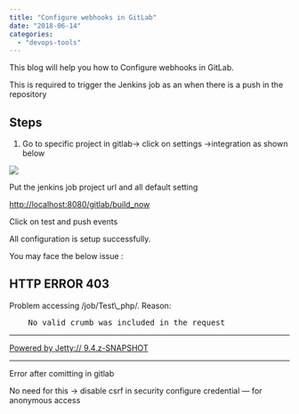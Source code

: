 ```yaml
---
title: "Configure webhooks in GitLab"
date: "2018-06-14"
categories: 
  - "devops-tools"
---
```


This blog will help you how to Configure webhooks in GitLab.

This is required to trigger the Jenkins job as an when there is a push in the repository

## Steps

1. Go to specific project in gitlab-> click on settings ->integration as shown below

![](https://cdn-images-1.medium.com/max/800/1*oFweEdLszXDnPN2suF0LNw.png)

Put the jenkins job project url and all default setting

[http://localhost:8080/gitlab/build\_now](http://34.228.188.96:8080/gitlab/build_now)

Click on test and push events

All configuration is setup successfully.

You may face the below issue :

<html>
<head>
<meta http-equiv="Content-Type" content="text/html;charset=utf-8"/>
<title>Error 403 No valid crumb was included in the request</title>
</head>
<body><h2>HTTP ERROR 403</h2>
<p>Problem accessing /job/Test\_php/. Reason:
<pre>    No valid crumb was included in the request</pre></p><hr><a href="http://eclipse.org/jetty">Powered by Jetty:// 9.4.z-SNAPSHOT</a><hr/>

</body>
</html>

Error after comitting in gitlab

No need for this -> disable csrf in security
configure credential — for anonymous access
